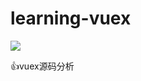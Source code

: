 # learning-vuex

[![](https://travis-ci.org/theniceangel/learn-vuex.svg?branch=gh-pages)](https://travis-ci.com/theniceangel/learn-vuex)

👍vuex源码分析
